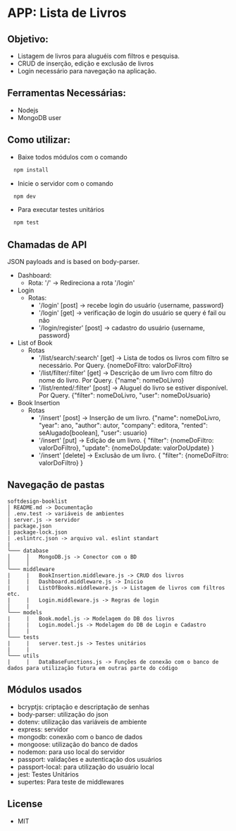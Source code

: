 # APP: Lista de Livros 

## Objetivo:
- Listagem de livros para aluguéis com filtros e pesquisa.
- CRUD de inserção, edição e exclusão de livros
- Login necessário para navegação na aplicação.

## Ferramentas Necessárias:
- Nodejs
- MongoDB user

## Como utilizar:
- Baixe todos módulos com o comando
~~~javascript
  npm install
  ~~~
- Inicie o servidor com o comando
~~~javascript
  npm dev
~~~
- Para executar testes unitários
~~~javascript
  npm test
~~~
## Chamadas de API
 JSON payloads and is based on body-parser.
- Dashboard:
  - Rota: '/' -> Redireciona a rota '/login'
- Login
  - Rotas:
    - '/login' [post] -> recebe login do usuário {username, password}
    - '/login' [get] -> verificação de login do usuário se query é fail ou não
    - '/login/register' [post] -> cadastro do usuário {username, password}
- List of Book
  - Rotas
    - '/list/search/:search' [get] -> Lista de todos os livros com filtro se necessário. Por Query. {nomeDoFiltro: valorDoFiltro}
    - '/list/filter/:filter' [get] -> Descrição de um livro com filtro do nome do livro. Por Query. {"name": nomeDoLivro}
    - '/list/rented/:filter' [post] -> Aluguel do livro se estiver disponível. Por Query. {"filter": nomeDoLivro, "user": nomeDoUsuario}
- Book Insertion
  - Rotas 
    - '/insert' [post] -> Inserção de um livro. {"name": nomeDoLivro, "year": ano, "author": autor, "company": editora, "rented": seAlugado[boolean], "user": usuario}
    - '/insert' [put] -> Edição de um livro. { "filter": {nomeDoFiltro: valorDoFiltro}, "update": {nomeDoUpdate: valorDoUpdate} }
    - '/insert' [delete] -> Exclusão de um livro. { "filter": {nomeDoFiltro: valorDoFiltro} }
## Navegação de pastas
  ```
  softdesign-booklist
  │ README.md -> Documentação
  │ .env.test -> variáveis de ambientes
  | server.js -> servidor
  │ package.json
  | package-lock.json
  | .eslintrc.json -> arquivo val. eslint standart
  |
  └─── database
  │     │   MongoDB.js -> Conector com o BD
  │     │
  └─── middleware
  |     |   BookInsertion.middleware.js -> CRUD dos livros
  |     |   Dashboard.middleware.js -> Inicio
  |     |   ListOfBooks.middleware.js -> Listagem de livros com filtros etc.
  |     |   Login.middleware.js -> Regras de login 
  │     |
  └─── models
  |     |   Book.model.js -> Modelagem do DB dos livros
  |     |   Login.model.js -> Modelagem do DB de Login e Cadastro
  │     |
  └─── tests
  |     |   server.test.js -> Testes unitários
  |     |
  └─── utils
  |     |   DataBaseFunctions.js -> Funções de conexão com o banco de dados para utilização futura em outras parte do código
  ```

## Módulos usados
- bcryptjs: criptação e descriptação de senhas
- body-parser: utilização do json
- dotenv: utilização das variáveis de ambiente
- express: servidor
- mongodb: conexão com o banco de dados
- mongoose: utilização do banco de dados
- nodemon: para uso local do servidor
- passport: validações e autenticação dos usuários
- passport-local: para utilização do usuário local
- jest: Testes Unitários
- supertes: Para teste de middlewares

## License
- MIT
